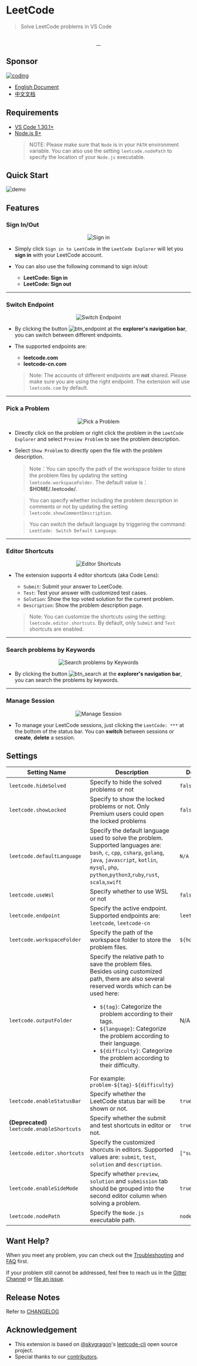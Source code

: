 # LeetCode

> Solve LeetCode problems in VS Code

<p align="center">
  <img src="https://raw.githubusercontent.com/jdneo/vscode-leetcode/master/resources/LeetCode.png" alt="">
</p>
<p align="center">
  <a href="https://travis-ci.org/jdneo/vscode-leetcode">
    <img src="https://img.shields.io/travis/jdneo/vscode-leetcode.svg?style=flat-square" alt="">
  </a>
  <a href="https://gitter.im/vscode-leetcode/Lobby">
    <img src="https://img.shields.io/gitter/room/jdneo/vscode-leetcode.svg?style=flat-square" alt="">
  </a>
  <a href="https://marketplace.visualstudio.com/items?itemName=shengchen.vscode-leetcode">
    <img src="https://img.shields.io/visual-studio-marketplace/d/shengchen.vscode-leetcode.svg?style=flat-square" alt="">
  </a>
  <a href="https://github.com/jdneo/vscode-leetcode/blob/master/LICENSE">
    <img src="https://img.shields.io/github/license/jdneo/vscode-leetcode.svg?style=flat-square" alt="">
  </a>
</p>

## Sponsor
[![coding](https://raw.githubusercontent.com/jdneo/vscode-leetcode/master/docs/imgs/sponsor_coding.png)](https://coding.net/?utm_source=leetcode)

- [English Document](#Requirements)
- [中文文档](https://github.com/jdneo/vscode-leetcode/blob/master/docs/README_zh-CN.md)

## Requirements
- [VS Code 1.30.1+](https://code.visualstudio.com/)
- [Node.js 8+](https://nodejs.org)
    > NOTE: Please make sure that `Node` is in your `PATH` environment variable. You can also use the setting `leetcode.nodePath` to specify the location of your `Node.js` executable.

## Quick Start

![demo](https://raw.githubusercontent.com/jdneo/vscode-leetcode/master/docs/gifs/demo.gif)

## Features

### Sign In/Out
<p align="center">
  <img src="https://raw.githubusercontent.com/jdneo/vscode-leetcode/master/docs/imgs/sign_in.png" alt="Sign in" />
</p>

- Simply click `Sign in to LeetCode` in the `LeetCode Explorer` will let you **sign in** with your LeetCode account.

- You can also use the following command to sign in/out:
  - **LeetCode: Sign in**
  - **LeetCode: Sign out**

---

### Switch Endpoint
<p align="center">
  <img src="https://raw.githubusercontent.com/jdneo/vscode-leetcode/master/docs/imgs/endpoint.png" alt="Switch Endpoint" />
</p>

- By clicking the button ![btn_endpoint](https://raw.githubusercontent.com/jdneo/vscode-leetcode/master/docs/imgs/btn_endpoint.png) at the **explorer's navigation bar**, you can switch between different endpoints.

- The supported endpoints are:
  - **leetcode.com**
  - **leetcode-cn.com**

  > Note: The accounts of different endpoints are **not** shared. Please make sure you are using the right endpoint. The extension will use `leetcode.com` by default.

---

### Pick a Problem
<p align="center">
  <img src="https://raw.githubusercontent.com/jdneo/vscode-leetcode/master/docs/imgs/pick_problem.png" alt="Pick a Problem" />
</p>

- Directly click on the problem or right click the problem in the `LeetCode Explorer` and select `Preview Problem` to see the problem description.
- Select `Show Problem` to directly open the file with the problem description.

  > Note：You can specify the path of the workspace folder to store the problem files by updating the setting `leetcode.workspaceFolder`. The default value is：**$HOME/.leetcode/**.

  > You can specify whether including the problem description in comments or not by updating the setting `leetcode.showCommentDescription`.

  > You can switch the default language by triggering the command: `LeetCode: Switch Default Language`.

---

### Editor Shortcuts
<p align="center">
  <img src="https://raw.githubusercontent.com/jdneo/vscode-leetcode/master/docs/imgs/shortcuts.png" alt="Editor Shortcuts" />
</p>

- The extension supports 4 editor shortcuts (aka Code Lens):
  - `Submit`: Submit your answer to LeetCode.
  - `Test`: Test your answer with customized test cases.
  - `Solution`: Show the top voted solution for the current problem.
  - `Description`: Show the problem description page.

  > Note: You can customize the shortcuts using the setting: `leetcode.editor.shortcuts`. By default, only `Submit` and `Test` shortcuts are enabled.

---

### Search problems by Keywords
<p align="center">
  <img src="https://raw.githubusercontent.com/jdneo/vscode-leetcode/master/docs/imgs/search.png" alt="Search problems by Keywords" />
</p>

- By clicking the button ![btn_search](https://raw.githubusercontent.com/jdneo/vscode-leetcode/master/docs/imgs/btn_search.png) at the **explorer's navigation bar**, you can search the problems by keywords.

---

### Manage Session
<p align="center">
  <img src="https://raw.githubusercontent.com/jdneo/vscode-leetcode/master/docs/imgs/session.png" alt="Manage Session" />
</p>

- To manage your LeetCode sessions, just clicking the `LeetCode: ***` at the bottom of the status bar. You can **switch** between sessions or **create**, **delete** a session.


## Settings
| Setting Name               | Description                                                                                                                                                                                                                                                                                                                                                                        | Default Value |
| -------------------------- | ---------------------------------------------------------------------------------------------------------------------------------------------------------------------------------------------------------------------------------------------------------------------------------------------------------------------------------------------------------------------------------- | ------------- |
| `leetcode.hideSolved`      | Specify to hide the solved problems or not                                                                                                                                                                                                                                                                                                                                         | `false`       |
| `leetcode.showLocked`      | Specify to show the locked problems or not. Only Premium users could open the locked problems                                                                                                                                                                                                                                                                                      | `false`       |
| `leetcode.defaultLanguage` | Specify the default language used to solve the problem. Supported languages are: `bash`, `c`, `cpp`, `csharp`, `golang`, `java`, `javascript`, `kotlin`, `mysql`, `php`, `python`,`python3`,`ruby`,`rust`, `scala`,`swift`                                                                                                                                                         | `N/A`         |
| `leetcode.useWsl`          | Specify whether to use WSL or not                                                                                                                                                                                                                                                                                                                                                  | `false`       |
| `leetcode.endpoint`        | Specify the active endpoint. Supported endpoints are: `leetcode`, `leetcode-cn`                                                                                                                                                                                                                                                                                                    | `leetcode`    |
| `leetcode.workspaceFolder` | Specify the path of the workspace folder to store the problem files. | `${home}/.leetcode` |
| `leetcode.outputFolder`    | Specify the relative path to save the problem files. Besides using customized path, there are also several reserved words which can be used here: <ul><li>`${tag}`: Categorize the problem according to their tags.<li>`${language}`: Categorize the problem according to their language.</li><li>`${difficulty}`: Categorize the problem according to their difficulty.</li></ul>For example: `problem-${tag}-${difficulty}` | N/A           |
| `leetcode.enableStatusBar` | Specify whether the LeetCode status bar will be shown or not.                                                                                                                                                                                                                                                                                                                      | `true`        |
| **(Deprecated)** `leetcode.enableShortcuts` | Specify whether the submit and test shortcuts in editor or not.                                                                                                                                                                                                                                                                                                                    | `true`        |
| `leetcode.editor.shortcuts` | Specify the customized shorcuts in editors. Supported values are: `submit`, `test`, `solution` and `description`. | `["submit, test"]` |
| `leetcode.enableSideMode`  | Specify whether `preview`, `solution` and `submission` tab should be grouped into the second editor column when solving a problem.                                                                                                                                                                                                                                                 | `true`        |
| `leetcode.nodePath`        | Specify the `Node.js` executable path.                                                                                                                                                                                                                                                                                                                                             | `node`        |

## Want Help?

When you meet any problem, you can check out the [Troubleshooting](https://github.com/jdneo/vscode-leetcode/wiki/Troubleshooting) and [FAQ](https://github.com/jdneo/vscode-leetcode/wiki/FAQ) first.

If your problem still cannot be addressed, feel free to reach us in the [Gitter Channel](https://gitter.im/vscode-leetcode/Lobby) or [file an issue](https://github.com/jdneo/vscode-leetcode/issues/new/choose).

## Release Notes

Refer to [CHANGELOG](https://github.com/jdneo/vscode-leetcode/blob/master/CHANGELOG.md)

## Acknowledgement

- This extension is based on [@skygragon](https://github.com/skygragon)'s [leetcode-cli](https://github.com/skygragon/leetcode-cli) open source project.
- Special thanks to our [contributors](https://github.com/jdneo/vscode-leetcode/blob/master/ACKNOWLEDGEMENTS.md).
